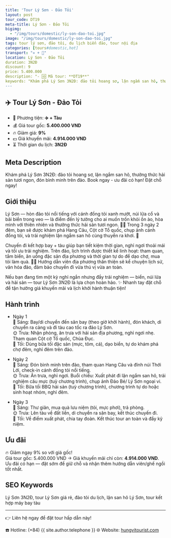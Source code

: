 ```yaml
---
title: 'Tour Lý Sơn - Đảo Tỏi'
layout: post
tour_code: DT19
meta-title: Lý Sơn - Đảo Tỏi
bigimg:
  - "/img/tours/domestic/ly-son-dao-toi.jpg"
image: "/img/tours/domestic/ly-son-dao-toi.jpg"
tags: tour lý sơn, đảo tỏi, du lịch biển đảo, tour nội địa
categories: [tours#domestic,hot]
transport: "✈️ + 🚅"
location: Lý Sơn - Đảo Tỏi
duration: 3N2Đ
discount: 9
price: 5.400.000
description: "- 🆔 Mã tour: **DT19**"
keywords: "Khám phá Lý Sơn 3N2Đ: đảo tỏi hoang sơ, lặn ngắm san hô, thưởng thức hải sản tươi ngon, đón bình minh trên đảo. Book ngay - ưu đãi có hạn! Đặt chỗ ngay!"
---
```


## ✈️ Tour Lý Sơn - Đảo Tỏi

- 🚗 Phương tiện: **✈️ + Tàu**
- 💰 Giá tour gốc: **5.400.000 VND**
- 🔥 Giảm giá: **9%**
- 💵 Giá khuyến mãi: **4.914.000 VND**
- ⏳ Thời gian du lịch: **3N2Đ**

## Meta Description
Khám phá Lý Sơn 3N2Đ: đảo tỏi hoang sơ, lặn ngắm san hô, thưởng thức hải sản tươi ngon, đón bình minh trên đảo. Book ngay - ưu đãi có hạn! Đặt chỗ ngay!

## Giới thiệu
Lý Sơn — hòn đảo tỏi nổi tiếng với cánh đồng tỏi xanh mướt, núi lửa cổ và bãi biển trong veo — là điểm đến lý tưởng cho ai muốn trốn khỏi ồn ào, hòa mình với thiên nhiên và thưởng thức hải sản tươi ngon. 🌊🍤 Trong 3 ngày 2 đêm, bạn sẽ được khám phá Hang Câu, Cột cờ Tổ quốc, chụp ảnh cánh đồng tỏi, và trải nghiệm lặn ngắm san hô cùng thuyền ra khơi. 📸

Chuyến đi kết hợp bay + tàu giúp bạn tiết kiệm thời gian, nghỉ ngơi thoải mái và tối ưu trải nghiệm. Trên đảo, lịch trình được thiết kế linh hoạt: tham quan, tắm biển, ăn uống đặc sản địa phương và thời gian tự do để dạo chợ, mua tỏi làm quà. 🚤🌅 Hướng dẫn viên địa phương thân thiện sẽ kể chuyện lịch sử, văn hóa đảo, đảm bảo chuyến đi vừa thú vị vừa an toàn.

Nếu bạn đang tìm một kỳ nghỉ ngắn nhưng đầy trải nghiệm — biển, núi lửa và hải sản — tour Lý Sơn 3N2Đ là lựa chọn hoàn hảo. ✨ Nhanh tay đặt chỗ để tận hưởng giá khuyến mãi và lịch khởi hành thuận tiện!

## Hành trình
- Ngày 1  
  🌅 Sáng: Bay/di chuyển đến sân bay (theo giờ khởi hành), đón khách, di chuyển ra cảng và đi tàu cao tốc ra đảo Lý Sơn.  
  🌞 Trưa: Nhận phòng, ăn trưa với hải sản địa phương, nghỉ ngơi nhẹ. Tham quan Cột cờ Tổ quốc, Chùa Đục.  
  🌙 Tối: Dùng bữa tối đặc sản (mực, tôm, cá), dạo biển, tự do khám phá chợ đêm, nghỉ đêm trên đảo.

- Ngày 2  
  🌅 Sáng: Đón bình minh trên đảo, tham quan Hang Câu và đỉnh núi Thới Lới, check-in cánh đồng tỏi nổi tiếng.  
  🌞 Trưa: Ăn trưa, nghỉ ngơi. Buổi chiều: Xuất phát đi lặn ngắm san hô, trải nghiệm câu mực (tuỳ chương trình), chụp ảnh Đảo Bé/ Lý Sơn ngoại vi.  
  🌙 Tối: Bữa tối BBQ hải sản (tuỳ chương trình), chương trình tự do hoặc sinh hoạt nhóm, nghỉ đêm.

- Ngày 3  
  🌅 Sáng: Thư giãn, mua quà lưu niệm (tỏi, mực phơi), trả phòng.  
  🌞 Trưa: Lên tàu về đất liền, di chuyển ra sân bay, kết thúc chuyến đi.  
  🌙 Tối: Về điểm xuất phát, chia tay đoàn. Kết thúc tour an toàn và đầy kỷ niệm.

## Ưu đãi
🔥 Giảm ngay 9% so với giá gốc!  
Giá tour gốc: 5.400.000 VND → Giá khuyến mãi chỉ còn: **4.914.000 VND**.  
Ưu đãi có hạn — đặt sớm để giữ chỗ và nhận thêm hướng dẫn viên/ghế ngồi tốt nhất.

## SEO Keywords
Lý Sơn 3N2Đ, tour Lý Sơn giá rẻ, đảo tỏi du lịch, lặn san hô Lý Sơn, tour kết hợp máy bay tàu

---

👉 Liên hệ ngay để đặt tour hấp dẫn này!

☎️ Hotline: (+84) {{ site.author.telephone }}
🌐 Website: [hungvitourist.com](https://hungvitourist.com)

